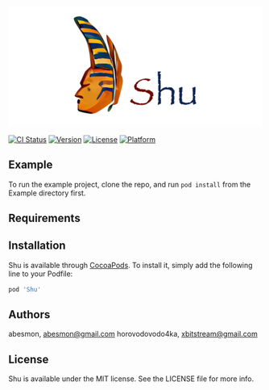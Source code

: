![Shu banner logo](Resources/Banner.png "Shu")

[![CI Status](https://img.shields.io/travis/abesmon/Shu.svg?style=flat)](https://travis-ci.org/abesmon/Shu)
[![Version](https://img.shields.io/cocoapods/v/Shu.svg?style=flat)](https://cocoapods.org/pods/Shu)
[![License](https://img.shields.io/cocoapods/l/Shu.svg?style=flat)](https://cocoapods.org/pods/Shu)
[![Platform](https://img.shields.io/cocoapods/p/Shu.svg?style=flat)](https://cocoapods.org/pods/Shu)

## Example

To run the example project, clone the repo, and run `pod install` from the Example directory first.

## Requirements

## Installation

Shu is available through [CocoaPods](https://cocoapods.org). To install
it, simply add the following line to your Podfile:

```ruby
pod 'Shu'
```

## Authors

abesmon, abesmon@gmail.com
horovodovodo4ka, xbitstream@gmail.com

## License

Shu is available under the MIT license. See the LICENSE file for more info.

